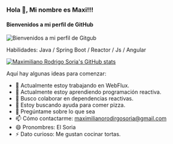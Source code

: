 ### Hola 👋, Mi nombre es Maxi!!!
#### Bienvenidos a mi perfil de GitHub

![Bienvenidos a mi perfil de Gitgub](https://i.postimg.cc/PxXFMZpq/code.png)


Habilidades: Java / Spring Boot / Reactor / Js / Angular


[![Maximiliano Rodrigo Soria's GitHub stats](https://github-readme-stats.vercel.app/api?username=maximilianorodrigosoria&locale=es)](https://github.com/anuraghazra/github-readme-stats)

Aquí hay algunas ideas para comenzar:

- 🔭 Actualmente estoy trabajando en WebFlux.
- 🌱 Actualmente estoy aprendiendo programación reactiva.
- 👯 Busco colaborar en dependencias reactivas.
- 🤔 Estoy buscando ayuda para comer pizza.
- 💬 Pregúntame sobre lo que sea
- 📫 Cómo contactarme: maximilianorodirgosoria@gmail.com
- 😄 Pronombres: El Soria
- ⚡ Dato curioso: Me gustan cocinar tortas.
